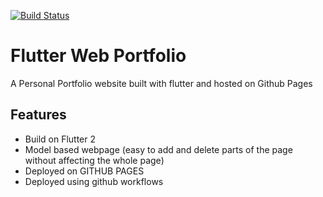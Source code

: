 [![Build Status](https://github.com/shreyasvinaya/web_portfolio/actions/workflows/deploy.yml/badge.svg)](https://github.com/shreyasvinaya/web_portfolio/actions/workflows/deploy.yml)

# Flutter Web Portfolio
A Personal Portfolio website built with flutter and hosted on Github Pages
## Features
- Build on Flutter 2
- Model based webpage (easy to add and delete parts of the page without affecting the whole page)
- Deployed on GITHUB PAGES
- Deployed using github workflows
